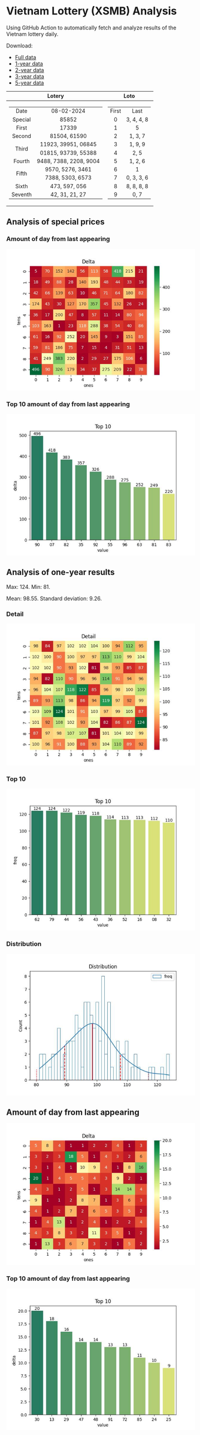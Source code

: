 # Vietnam Lottery (XSMB) Analysis

Using GitHub Action to automatically fetch and analyze results of the Vietnam lottery daily.

Download:

* [Full data](https://raw.githubusercontent.com/khiemdoan/vietnam-lottery-xsmb-analysis/main/results/xsmb.csv)
* [1-year data](https://raw.githubusercontent.com/khiemdoan/vietnam-lottery-xsmb-analysis/main/results/xsmb_1_year.csv)
* [2-year data](https://raw.githubusercontent.com/khiemdoan/vietnam-lottery-xsmb-analysis/main/results/xsmb_2_year.csv)
* [3-year data](https://raw.githubusercontent.com/khiemdoan/vietnam-lottery-xsmb-analysis/main/results/xsmb_3_year.csv)
* [5-year data](https://raw.githubusercontent.com/khiemdoan/vietnam-lottery-xsmb-analysis/main/results/xsmb_5_year.csv)

| Lotery      | Loto |
| :-----------: | :-----------: |
| <table><tr><td>Date</td><td>08-02-2024</td></tr><tr><td>Special</td><td>85852</td></tr><tr><td>First</td><td>17339</td></tr><tr><td>Second</td><td>81504, 61590</td></tr><tr><td rowspan="2">Third</td><td>11923, 39951, 06845</td></tr><tr><td>01815, 93739, 55388</td></tr><tr><td>Fourth</td><td>9488, 7388, 2208, 9004</td></tr><tr><td rowspan="2">Fifth</td><td>9570, 5276, 3461</td></tr><tr><td>7388, 5303, 6573</td></tr><tr><td>Sixth</td><td>473, 597, 056</td></tr><tr><td>Seventh</td><td>42, 31, 21, 27</td></tr></table> | <table><tr><td>First</td><td>Last</td></tr><tr><td>0</td><td>3, 4, 4, 8</td></tr><tr><td>1</td><td>5</td></tr><tr><td>2</td><td>1, 3, 7</td></tr><tr><td>3</td><td>1, 9, 9</td></tr><tr><td>4</td><td>2, 5</td></tr><tr><td>5</td><td>1, 2, 6</td></tr><tr><td>6</td><td>1</td></tr><tr><td>7</td><td>0, 3, 3, 6</td></tr><tr><td>8</td><td>8, 8, 8, 8</td></tr><tr><td>9</td><td>0, 7</td></tr></table> |


<h2>Analysis of special prices</h2>

<h3>Amount of day from last appearing</h3>

![Delta](images/special_delta.jpg)

<h3>Top 10 amount of day from last appearing</h3>

![Delta top 10](images/special_delta_top_10.jpg)

<h2>Analysis of one-year results</h2>

Max: 124. Min: 81.

Mean: 98.55. Standard deviation: 9.26.

<h3>Detail</h3>

![Detail](images/heatmap.jpg)

<h3>Top 10</h3>

![Top 10](images/top-10.jpg)

<h3>Distribution</h3>

![Distribution](images/distribution.jpg)

<h2>Amount of day from last appearing</h2>

![Delta](images/delta.jpg)

<h3>Top 10 amount of day from last appearing</h3>

![Delta top 10](images/delta_top_10.jpg)